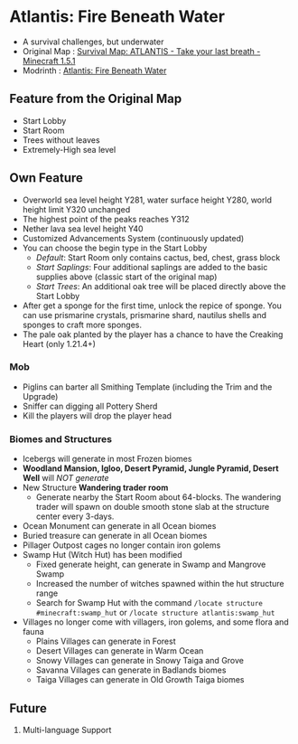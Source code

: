 # Atlantis: Fire Beneath Water

- A survival challenges, but underwater
- Original Map : [Survival Map: ATLANTIS - Take your last breath - Minecraft 1.5.1](https://www.planetminecraft.com/project/survival-map-atlantis---take-your-last-breath---minecraft-151/)
- Modrinth : [Atlantis: Fire Beneath Water](https://modrinth.com/datapack/atlantis-firebeneathwater)

## Feature from the Original Map

- Start Lobby
- Start Room
- Trees without leaves
- Extremely-High sea level

## Own Feature

- Overworld sea level height Y281, water surface height Y280, world height limit Y320 unchanged
- The highest point of the peaks reaches Y312
- Nether lava sea level height Y40
- Customized Advancements System (continuously updated)
- You can choose the begin type in the Start Lobby
  - *Default*: Start Room only contains cactus, bed, chest, grass block
  - *Start Saplings*: Four additional saplings are added to the basic supplies above (classic start of the original map)
  - *Start Trees*: An additional oak tree will be placed directly above the Start Lobby
- After get a sponge for the first time, unlock the repice of sponge. You can use prismarine crystals, prismarine shard, nautilus shells and sponges to craft more sponges.
- The pale oak planted by the player has a chance to have the Creaking Heart (only 1.21.4+)

### Mob

- Piglins can barter all Smithing Template (including the Trim and the Upgrade)
- Sniffer can digging all Pottery Sherd
- Kill the players will drop the player head

### Biomes and Structures

- Icebergs will generate in most Frozen biomes
- **Woodland Mansion, Igloo, Desert Pyramid, Jungle Pyramid, Desert Well** will *NOT generate*
- New Structure **Wandering trader room**
  - Generate nearby the Start Room about 64-blocks. The wandering trader will spawn on double smooth stone slab at the structure center every 3-days.
- Ocean Monument can generate in all Ocean biomes
- Buried treasure can generate in all Ocean biomes
- Pillager Outpost cages no longer contain iron golems
- Swamp Hut (Witch Hut) has been modified
  - Fixed generate height, can generate in Swamp and Mangrove Swamp
  - Increased the number of witches spawned within the hut structure range
  - Search for Swamp Hut with the command `/locate structure #minecraft:swamp_hut` or `/locate structure atlantis:swamp_hut`
- Villages no longer come with villagers, iron golems, and some flora and fauna
  - Plains Villages can generate in Forest
  - Desert Villages can generate in Warm Ocean
  - Snowy Villages can generate in Snowy Taiga and Grove
  - Savanna Villages can generate in Badlands biomes
  - Taiga Villages can generate in Old Growth Taiga biomes

## Future

1. Multi-language Support